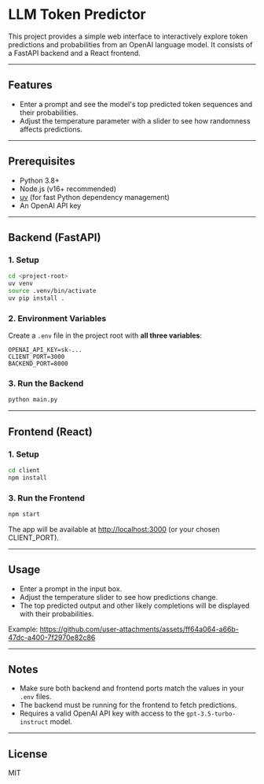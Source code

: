 # LLM Token Predictor

This project provides a simple web interface to interactively explore token predictions and probabilities from an OpenAI language model. It consists of a FastAPI backend and a React frontend.

---

## Features
- Enter a prompt and see the model's top predicted token sequences and their probabilities.
- Adjust the temperature parameter with a slider to see how randomness affects predictions.

---

## Prerequisites
- Python 3.8+
- Node.js (v16+ recommended)
- [uv](https://github.com/astral-sh/uv) (for fast Python dependency management)
- An OpenAI API key

---

## Backend (FastAPI)

### 1. Setup
```bash
cd <project-root>
uv venv
source .venv/bin/activate
uv pip install .
```

### 2. Environment Variables
Create a `.env` file in the project root with **all three variables**:
```env
OPENAI_API_KEY=sk-...
CLIENT_PORT=3000
BACKEND_PORT=8000
```

### 3. Run the Backend
```bash
python main.py
```

---

## Frontend (React)

### 1. Setup
```bash
cd client
npm install
```

### 3. Run the Frontend
```bash
npm start
```
The app will be available at [http://localhost:3000](http://localhost:3000) (or your chosen CLIENT_PORT).

---

## Usage
- Enter a prompt in the input box.
- Adjust the temperature slider to see how predictions change.
- The top predicted output and other likely completions will be displayed with their probabilities.

Example:
https://github.com/user-attachments/assets/ff64a064-a66b-47dc-a400-7f2970e82c86


---

## Notes
- Make sure both backend and frontend ports match the values in your `.env` files.
- The backend must be running for the frontend to fetch predictions.
- Requires a valid OpenAI API key with access to the `gpt-3.5-turbo-instruct` model.

---

## License
MIT
